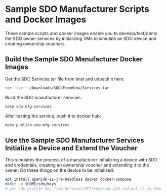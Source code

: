 # Sample SDO Manufacturer Scripts and Docker Images

These sample scripts and docker images enable you to develop/test/demo the SDO owner services by initializing VMs to simulate an SDO device and creating ownership vouchers.

## Build the Sample SDO Manufacturer Docker Images

Get the SDO Services.tar file from Intel and unpack it here:

```bash
tar -zxvf ~/Downloads/SDO/FromNima/Services.tar
```

Build the SDO manufacturer services:

```bash
make sdo-mfg-services
```

After testing the service, push it to docker hub:

```bash
make publish-sdo-mfg-services
```

## Use the Sample SDO Manufacturer Services Initialize a Device and Extend the Voucher

This simulates the process of a manufacturer initializing a device with SDO and credentials, creating an ownership voucher and extending it to the owner. Do these things on the device to be initialized:

```bash
apt install openjdk-11-jre-headless docker docker-compose
mkdir -p $HOME/sdo/keys
# get sdo private key from Services/SCT/keys/sdo.p12 and put it in above dir
```

